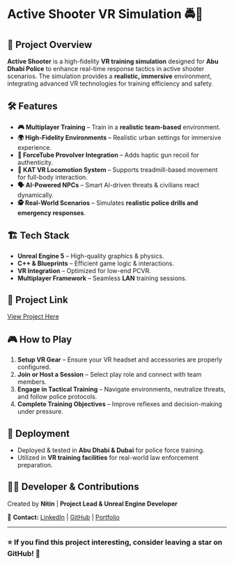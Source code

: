 # Active Shooter VR Simulation 🚔🔫


## 🎯 Project Overview
**Active Shooter** is a high-fidelity **VR training simulation** designed for **Abu Dhabi Police** to enhance real-time response tactics in active shooter scenarios. The simulation provides a **realistic, immersive** environment, integrating advanced VR technologies for training efficiency and safety.

## 🛠️ Features
- **🎮 Multiplayer Training** – Train in a **realistic team-based** environment.
- **🌍 High-Fidelity Environments** – Realistic urban settings for immersive experience.
- **🔫 ForceTube Provolver Integration** – Adds haptic gun recoil for authenticity.
- **🚶 KAT VR Locomotion System** – Supports treadmill-based movement for full-body interaction.
- **🗣️ AI-Powered NPCs** – Smart AI-driven threats & civilians react dynamically.
- **🕵️ Real-World Scenarios** – Simulates **realistic police drills and emergency responses**.

## 🏗️ Tech Stack
- **Unreal Engine 5** – High-quality graphics & physics.
- **C++ & Blueprints** – Efficient game logic & interactions.
- **VR Integration** – Optimized for low-end PCVR.
- **Multiplayer Framework** – Seamless **LAN** training sessions.

## 🔗 Project Link

[View Project Here](https://nitinnishad23.artstation.com/projects/K3aOqG)

## 🎮 How to Play
1. **Setup VR Gear** – Ensure your VR headset and accessories are properly configured.
2. **Join or Host a Session** – Select play role and connect with team members.
3. **Engage in Tactical Training** – Navigate environments, neutralize threats, and follow police protocols.
4. **Complete Training Objectives** – Improve reflexes and decision-making under pressure.

## 🚀 Deployment
- Deployed & tested in **Abu Dhabi & Dubai** for police force training.
- Utilized in **VR training facilities** for real-world law enforcement preparation.

## 👨‍💻 Developer & Contributions
Created by **Nitin** | **Project Lead & Unreal Engine Developer**

📩 **Contact:** [LinkedIn](https://www.linkedin.com/in/nitin-nishad-675848207) | [GitHub](https://github.com/WinterTurtle23) | [Portfolio](https://nitinnishad23.artstation.com)

---
### ⭐ If you find this project interesting, consider leaving a star on GitHub! 🚀

